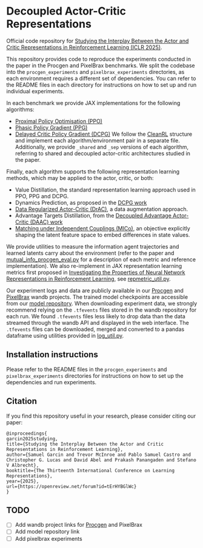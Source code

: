 # Decoupled Actor-Critic Representations
Official code repository for [Studying the Interplay Between the Actor and Critic Representations in Reinforcement Learning (ICLR 2025)](https://openreview.net/forum?id=tErHYBGlWc).

This repository provides code to reproduce the experiments conducted in the paper in the Procgen and PixelBrax benchmarks. We split the codebase into the `procgen_experiments` and `pixelbrax_experiments` directories, as each environment requires a different set of dependencies. You can refer to the README files in each directory for instructions on how to set up and run individual experiments.

In each benchmark we provide JAX implementations for the following algorithms:
- [Proximal Policy Optimisation (PPO)](https://arxiv.org/abs/1707.06347)
- [Phasic Policy Gradient (PPG)](https://arxiv.org/abs/2009.04416)
- [Delayed Critic Policy Gradient (DCPG)](https://arxiv.org/abs/2210.09960)
We follow the [CleanRL](https://github.com/vwxyzjn/cleanrl) structure and implement each algorithm/environment pair in a separate file. Additionally, we provide `_shared` and `_sep` versions of each algorithm, referring to shared and decoupled actor-critic architectures studied in the paper.

Finally, each algorithm supports the following representation learning methods, which may be applied to the actor, critic, or both:
- Value Distillation, the standard representation learning approach used in PPO, PPG and DCPG.
- Dynamics Prediction, as proposed in the [DCPG work](https://arxiv.org/abs/2210.09960)
- [Data Regularized Actor-Critic (DrAC)](https://arxiv.org/abs/2006.12862), a data augmentation approach.
- Advantage Targets Distillation, from the [Decoupled Advantage Actor-Critic (DAAC) work](https://arxiv.org/abs/2102.10330)
- [Matching under Independent Couplings (MICo)](https://arxiv.org/abs/2106.08229), an objective explicitly shaping the latent feature space to embed differences in state values.

We provide utilities to measure the information agent trajectories and learned latents carry about the environment (refer to the paper and [mutual_info_procgen_eval.py](procgen_experiments/eval_utils/mutual_info_procgen_eval.py) for a description of each metric and reference implementation). We also re-implement in JAX representation learning metrics first proposed in [Investigating the Properties of Neural Network Representations in Reinforcement Learning](https://arxiv.org/abs/2203.15955), see [repmetric_util.py](procgen_experiments/utils/repmetric_util.py).

Our experiment logs and data are publicly available in our [Procgen](https://wandb.ai/francelico/deac-rep-procgen-R/table?nw=r2kcldgbwxg) and [PixelBrax](TODO) wandb projects. The trained model checkpoints are accessible from our [model repository](TODO). When downloading experiment data, we strongly recommend relying on the `.tfevents` files stored in the wandb repository for each run. We found `.tfevents` files less likely to drop data than the data streamed through the wandb API and displayed in the web interface. The `.tfevents` files can be downloaded, merged and converted to a pandas dataframe using utilities provided in [log_util.py](procgen_experiments/utils/log_util.py).

## Installation instructions
Please refer to the README files in the `procgen_experiments` and `pixelbrax_experiments` directories for instructions on how to set up the dependencies and run experiments.

## Citation
If you find this repository useful in your research, please consider citing our paper:
```
@inproceedings{
garcin2025studying,
title={Studying the Interplay Between the Actor and Critic Representations in Reinforcement Learning},
author={Samuel Garcin and Trevor McInroe and Pablo Samuel Castro and Christopher G. Lucas and David Abel and Prakash Panangaden and Stefano V Albrecht},
booktitle={The Thirteenth International Conference on Learning Representations},
year={2025},
url={https://openreview.net/forum?id=tErHYBGlWc}
}
```

## TODO
- [ ] Add wandb project links for [Procgen](https://wandb.ai/francelico/deac-rep-procgen-R/table?nw=r2kcldgbwxg) and PixelBrax
- [ ] Add model repository link
- [ ] Add pixelbrax experiments